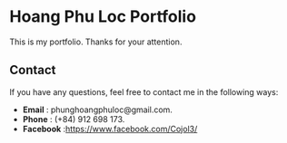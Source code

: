 # Hoang Phu Loc Portfolio

This is my portfolio. Thanks for your attention.

## Contact

If you have any questions, feel free to contact me in the following ways:

-   **Email** : phunghoangphuloc\@gmail.com.
-   **Phone** : (+84) 912 698 173.
-   **Facebook** :https://www.facebook.com/Cojol3/
